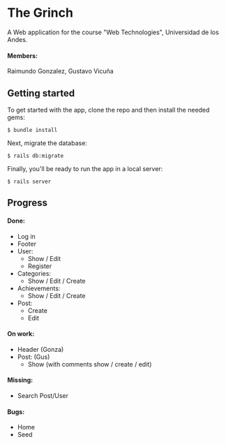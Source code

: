 # The Grinch
A Web application for the course "Web Technologies", Universidad de los Andes.
#### Members:
Raimundo Gonzalez,
Gustavo Vicuña
## Getting started

To get started with the app, clone the repo and then install the needed gems:

```
$ bundle install
```

Next, migrate the database:

```
$ rails db:migrate
```

Finally, you'll be ready to run the app in a local server:

```
$ rails server
```
## Progress
#### Done:
* Log in
* Footer
* User:
    * Show / Edit
    * Register
* Categories:
    * Show / Edit / Create
* Achievements:
    * Show / Edit / Create
* Post:
    * Create
    * Edit

#### On work:
* Header (Gonza)
* Post: (Gus)
    * Show (with comments show / create / edit)
    
#### Missing:
* Search Post/User
#### Bugs:
* Home
* Seed
